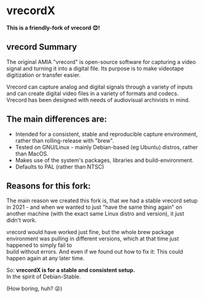 # vrecordX

**This is a friendly-fork of vrecord 😊️!**


## vrecord Summary 

The original AMIA "vrecord" is open-source software for capturing a video
signal and turning it into a digital file. Its purpose is to make videotape
digitization or transfer easier.

Vrecord can capture analog and digital signals through a variety of inputs and
can create digital video files in a variety of formats and codecs. Vrecord has
been designed with needs of audiovisual archivists in mind. 


## The main differences are:

  * Intended for a consistent, stable and reproducible capture environment, rather than rolling-release with "brew".
  * Tested on GNU/Linux - mainly Debian-based (eg Ubuntu) distros, rather than MacOS.
  * Makes use of the system's packages, libraries and build-environment.
  * Defaults to PAL (rather than NTSC)


## Reasons for this fork:

The main reason we created this fork is, that we had a stable vrecord setup in
2021 - and when we wanted to just "have the same thing again" on another machine
(with the exact same Linux distro and version), it just didn't work.

vrecord would have worked just fine, but the whole brew package environment was
pulling in different versions, which at that time just happened to simply fail to  
build without errors.
And even if we found out how to fix it: This could happen again at any later time.

So: **vrecordX is for a stable and consistent setup.**  
In the spirit of Debian-Stable.

(How boring, huh? 😜️)
